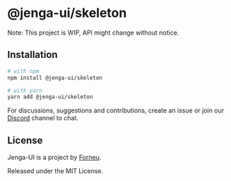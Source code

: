 # @jenga-ui/skeleton

Note: This project is WIP, API might change without notice.

## Installation

```sh
# with npm
npm install @jenga-ui/skeleton

# with yarn
yarn add @jenga-ui/skeleton
```

For discussions, suggestions and contributions, create an issue or join our [Discord](https://discord.gg/sHnHPnAPZj) channel to chat.

## License

Jenga-UI is a project by [Forneu](https://forneu.com).

Released under the MIT License.

